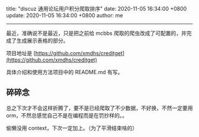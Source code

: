 title: "discuz 通用论坛用户积分爬取排序"
date: 2020-11-05 16:34:00 +0800
update: 2020-11-05 16:34:00 +0800
author: me

---

最近，准确说不是最近，只是把之前给 mcbbs 爬取的爬虫改成了可配置的，并完成了生成展示表格的部分。

项目地址是 [https://github.com/xmdhs/creditget](https://github.com/xmdhs/creditget)

具体介绍和使用方法项目中的 README.md 有写。

## 碎碎念
总之下次才不会这样折腾了，要不是已经爬取了不少数据，不好换，不然一定要用 orm，不然总感觉自己不是在编程而是在罚抄样的。。

偷懒没用 context，下次一定加上。（为了平滑结束啥的）

